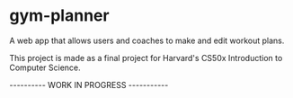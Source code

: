 # gym-planner
A web app that allows users and coaches to make and edit workout plans.

This project is made as a final project for Harvard's CS50x Introduction to Computer Science.

---------- WORK IN PROGRESS -----------
